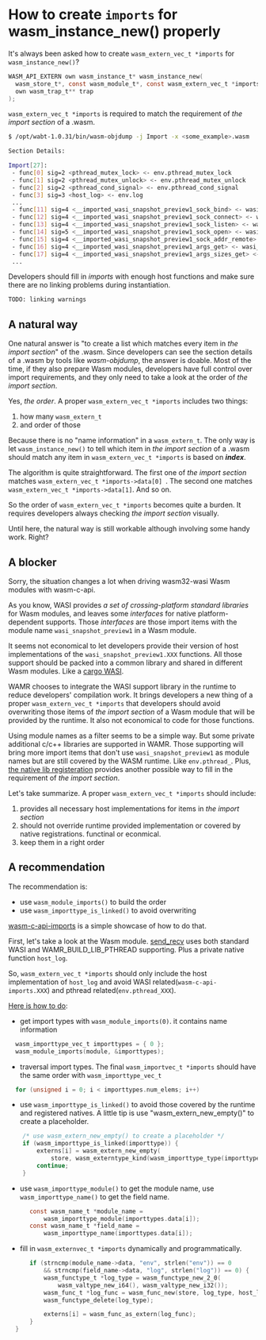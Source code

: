 # How to create `imports` for wasm_instance_new() properly

It's always been asked how to create `wasm_extern_vec_t *imports` for
`wasm_instance_new()`?

```c
WASM_API_EXTERN own wasm_instance_t* wasm_instance_new(
  wasm_store_t*, const wasm_module_t*, const wasm_extern_vec_t *imports,
  own wasm_trap_t** trap
);
```

`wasm_extern_vec_t *imports` is required to match the requirement of _the
import section_ of a .wasm.

```bash
$ /opt/wabt-1.0.31/bin/wasm-objdump -j Import -x <some_example>.wasm

Section Details:

Import[27]:
 - func[0] sig=2 <pthread_mutex_lock> <- env.pthread_mutex_lock
 - func[1] sig=2 <pthread_mutex_unlock> <- env.pthread_mutex_unlock
 - func[2] sig=2 <pthread_cond_signal> <- env.pthread_cond_signal
 - func[3] sig=3 <host_log> <- env.log
 ...
 - func[11] sig=4 <__imported_wasi_snapshot_preview1_sock_bind> <- wasi_snapshot_preview1.sock_bind
 - func[12] sig=4 <__imported_wasi_snapshot_preview1_sock_connect> <- wasi_snapshot_preview1.sock_connect
 - func[13] sig=4 <__imported_wasi_snapshot_preview1_sock_listen> <- wasi_snapshot_preview1.sock_listen
 - func[14] sig=5 <__imported_wasi_snapshot_preview1_sock_open> <- wasi_snapshot_preview1.sock_open
 - func[15] sig=4 <__imported_wasi_snapshot_preview1_sock_addr_remote> <- wasi_snapshot_preview1.sock_addr_remote
 - func[16] sig=4 <__imported_wasi_snapshot_preview1_args_get> <- wasi_snapshot_preview1.args_get
 - func[17] sig=4 <__imported_wasi_snapshot_preview1_args_sizes_get> <- wasi_snapshot_preview1.args_sizes_get
 ...
```

Developers should fill in _imports_ with enough host functions and make sure
there are no linking problems during instantiation.

```bash
TODO: linking warnings
```

## A natural way

One natural answer is "to create a list which matches every item in _the import
section_" of the .wasm. Since developers can see the section details of
a .wasm by tools like _wasm-objdump_, the answer is doable. Most of the time,
if they also prepare Wasm modules, developers have full control over import
requirements, and they only need to take a look at the order of _the import
section_.

Yes, _the order_. A proper `wasm_extern_vec_t *imports` includes two things:

1. how many `wasm_extern_t`
2. and order of those

Because there is no "name information" in a `wasm_extern_t`. The only way is let
`wasm_instance_new()` to tell which item in _the import section_ of a .wasm
should match any item in `wasm_extern_vec_t *imports` is based on **_index_**.

The algorithm is quite straightforward. The first one of _the import section_ matches
`wasm_extern_vec_t *imports->data[0] `. The second one matches `wasm_extern_vec_t *imports->data[1]`.
And so on.

So the order of `wasm_extern_vec_t *imports` becomes quite a burden. It requires
developers always checking _the import section_ visually.

Until here, the natural way is still workable although involving some handy work.
Right?

## A blocker

Sorry, the situation changes a lot when driving wasm32-wasi Wasm modules with
wasm-c-api.

As you know, WASI provides _a set of crossing-platform standard libraries_ for
Wasm modules, and leaves some _interfaces_ for native platform-dependent supports.
Those _interfaces_ are those import items with the module name `wasi_snapshot_preview1`
in a Wasm module.

It seems not economical to let developers provide their version of host
implementations of the `wasi_snapshot_preview1.XXX` functions. All those support
should be packed into a common library and shared in different Wasm modules.
Like a [cargo WASI](https://github.com/bytecodealliance/cargo-wasi).

WAMR chooses to integrate the WASI support library in the runtime to reduce
developers' compilation work. It brings developers a new thing of a proper
`wasm_extern_vec_t *imports` that developers should avoid overwriting those items
of _the import section_ of a Wasm module that will be provided by the runtime. It
also not economical to code for those functions.

Using module names as a filter seems to be a simple way. But some private
additional c/c++ libraries are supported in WAMR. Those supporting will bring
more import items that don't use `wasi_snapshot_preview1` as module names but are still
covered by the WASM runtime. Like `env.pthread_`. Plus, [the native lib registeration](https://github.com/bytecodealliance/wasm-micro-runtime/blob/main/doc/export_native_api.md)
provides another possible way to fill in the requirement of _the import section_.

Let's take summarize. A proper `wasm_extern_vec_t *imports` should include:

1. provides all necessary host implementations for items in _the import section_
2. should not override runtime provided implementation or covered by native
   registrations. functinal or econmical.
3. keep them in a right order

## A recommendation

The recommendation is:

- use `wasm_module_imports()` to build the order
- use `wasm_importtype_is_linked()` to avoid overwriting

[wasm-c-api-imports](.) is a simple showcase of how to do that.

First, let's take a look at the Wasm module. [send_recv](./wasm/send_recv.c)
uses both standard WASI and WAMR_BUILD_LIB_PTHREAD supporting. Plus a private
native function `host_log`.

So, `wasm_extern_vec_t *imports` should only include the host implementation of
`host_log` and avoid WASI related(`wasm-c-api-imports.XXX`) and pthread related(`env.pthread_XXX`).

[Here is how to do](./host/example1.c):

- get import types with `wasm_module_imports(0)`. it contains name information

```c
  wasm_importtype_vec_t importtypes = { 0 };
  wasm_module_imports(module, &importtypes);
```

- traversal import types. The final `wasm_importvec_t *imports` should have the
  same order with `wasm_importtype_vec_t`

```c
  for (unsigned i = 0; i < importtypes.num_elems; i++)
```

- use `wasm_importtype_is_linked()` to avoid those covered by the runtime and
  registered natives. A little tip is use "wasm_extern_new_empty()" to create
  a placeholder.

```c
    /* use wasm_extern_new_empty() to create a placeholder */
    if (wasm_importtype_is_linked(importtype)) {
        externs[i] = wasm_extern_new_empty(
            store, wasm_externtype_kind(wasm_importtype_type(importtype)));
        continue;
    }
```

- use `wasm_importtype_module()` to get the module name, use `wasm_importtype_name()`
  to get the field name.

```c
      const wasm_name_t *module_name =
          wasm_importtype_module(importtypes.data[i]);
      const wasm_name_t *field_name =
          wasm_importtype_name(importtypes.data[i]);
```

- fill in `wasm_externvec_t *imports` dynamically and programmatically.

```c
      if (strncmp(module_name->data, "env", strlen("env")) == 0
          && strncmp(field_name->data, "log", strlen("log")) == 0) {
          wasm_functype_t *log_type = wasm_functype_new_2_0(
              wasm_valtype_new_i64(), wasm_valtype_new_i32());
          wasm_func_t *log_func = wasm_func_new(store, log_type, host_logs);
          wasm_functype_delete(log_type);

          externs[i] = wasm_func_as_extern(log_func);
      }
  }
```
